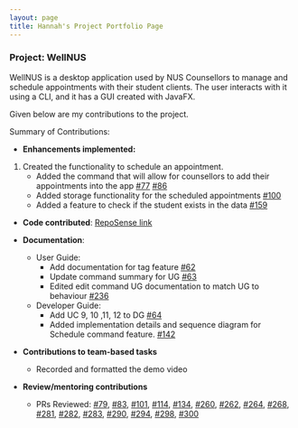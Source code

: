 ```yaml
---
layout: page
title: Hannah's Project Portfolio Page
---
```


### Project: WellNUS

WellNUS is a desktop application used by NUS Counsellors to manage and schedule appointments with their student clients. The user interacts with it using a CLI, and it has a GUI created with JavaFX.

Given below are my contributions to the project.

Summary of Contributions:

* **Enhancements implemented:**

1. Created the functionality to schedule an appointment.
   * Added the command that will allow for counsellors to add their appointments into the app [#77](https://github.com/AY2324S1-CS2103T-W13-4/tp/pull/77) [#86](https://github.com/AY2324S1-CS2103T-W13-4/tp/pull/86)
   * Added storage functionality for the scheduled appointments [#100](https://github.com/AY2324S1-CS2103T-W13-4/tp/pull/100)
   * Added a feature to check if the student exists in the data [#159](https://github.com/AY2324S1-CS2103T-W13-4/tp/pull/159)

* **Code contributed**: [RepoSense link](https://nus-cs2103-ay2324s1.github.io/tp-dashboard/?search=hcs1203&breakdown=true)

* **Documentation**:
  * User Guide:
    * Add documentation for tag feature [#62](https://github.com/AY2324S1-CS2103T-W13-4/tp/pull/62)
    * Update command summary for UG [#63](https://github.com/AY2324S1-CS2103T-W13-4/tp/pull/63)
    * Edited edit command UG documentation to match UG to behaviour [#236](https://github.com/AY2324S1-CS2103T-W13-4/tp/pull/236)
  * Developer Guide:
    * Add UC 9, 10 ,11, 12 to DG [#64](https://github.com/AY2324S1-CS2103T-W13-4/tp/pull/64)
    * Added implementation details and sequence diagram for Schedule command feature. [#142](https://github.com/AY2324S1-CS2103T-W13-4/tp/pull/142)

* **Contributions to team-based tasks**
  * Recorded and formatted the demo video
  
* **Review/mentoring contributions**
  * PRs Reviewed: [#79](https://github.com/AY2324S1-CS2103T-W13-4/tp/pull/79), 
    [#83](https://github.com/AY2324S1-CS2103T-W13-4/tp/pull/83),
    [#101](https://github.com/AY2324S1-CS2103T-W13-4/tp/pull/101),
    [#114](https://github.com/AY2324S1-CS2103T-W13-4/tp/pull/114),
    [#134](https://github.com/AY2324S1-CS2103T-W13-4/tp/pull/134),
    [#260](https://github.com/AY2324S1-CS2103T-W13-4/tp/pull/260),
    [#262](https://github.com/AY2324S1-CS2103T-W13-4/tp/pull/262),
    [#264](https://github.com/AY2324S1-CS2103T-W13-4/tp/pull/264),
    [#268](https://github.com/AY2324S1-CS2103T-W13-4/tp/pull/268),
    [#281](https://github.com/AY2324S1-CS2103T-W13-4/tp/pull/281),
    [#282](https://github.com/AY2324S1-CS2103T-W13-4/tp/pull/282),
    [#283](https://github.com/AY2324S1-CS2103T-W13-4/tp/pull/283),
    [#290](https://github.com/AY2324S1-CS2103T-W13-4/tp/pull/290),
    [#294](https://github.com/AY2324S1-CS2103T-W13-4/tp/pull/294),
    [#298](https://github.com/AY2324S1-CS2103T-W13-4/tp/pull/298),
    [#300](https://github.com/AY2324S1-CS2103T-W13-4/tp/pull/300)
  